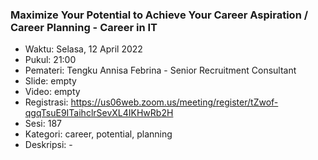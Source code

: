 ### Maximize Your Potential to Achieve Your Career Aspiration / Career Planning - Career in IT

- Waktu: Selasa, 12 April 2022
- Pukul: 21:00
- Pemateri: Tengku Annisa Febrina - Senior Recruitment Consultant
- Slide: empty
- Video: empty
- Registrasi: https://us06web.zoom.us/meeting/register/tZwof-qgqTsuE9ITaihclrSevXL4IKHwRb2H
- Sesi: 187
- Kategori: career, potential, planning
- Deskripsi: -
